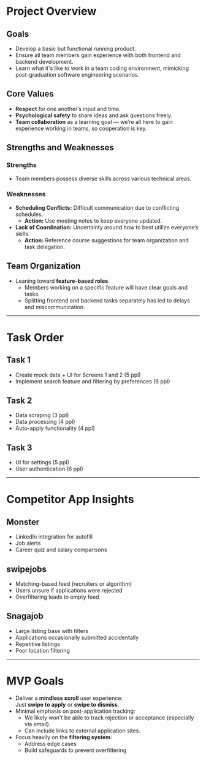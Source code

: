 # Project Overview

## Goals
- Develop a basic but functional running product.
- Ensure all team members gain experience with both frontend and backend development.
- Learn what it's like to work in a team coding environment, mimicking post-graduation software engineering scenarios.

## Core Values
- **Respect** for one another’s input and time.
- **Psychological safety** to share ideas and ask questions freely.
- **Team collaboration** as a learning goal — we’re all here to gain experience working in teams, so cooperation is key.

## Strengths and Weaknesses

### Strengths
- Team members possess diverse skills across various technical areas.

### Weaknesses
- **Scheduling Conflicts:** Difficult communication due to conflicting schedules.
  - **Action:** Use meeting notes to keep everyone updated.
- **Lack of Coordination:** Uncertainty around how to best utilize everyone’s skills.
  - **Action:** Reference course suggestions for team organization and task delegation.

## Team Organization

- Leaning toward **feature-based roles**.
  - Members working on a specific feature will have clear goals and tasks.
  - Splitting frontend and backend tasks separately has led to delays and miscommunication.

---

# Task Order

## Task 1
- Create mock data + UI for Screens 1 and 2 (5 ppl)
- Implement search feature and filtering by preferences (6 ppl)

## Task 2
- Data scraping (3 ppl)
- Data processing (4 ppl)
- Auto-apply functionality (4 ppl)

## Task 3
- UI for settings (5 ppl)
- User authentication (6 ppl)

---

# Competitor App Insights

## Monster
- LinkedIn integration for autofill
- Job alerts
- Career quiz and salary comparisons

## swipejobs
- Matching-based feed (recruiters or algorithm)
- Users unsure if applications were rejected
- Overfiltering leads to empty feed

## Snagajob
- Large listing base with filters
- Applications occasionally submitted accidentally
- Repetitive listings
- Poor location filtering

---

# MVP Goals

- Deliver a **mindless scroll** user experience:  
  Just **swipe to apply** or **swipe to dismiss**.
- Minimal emphasis on post-application tracking:
  - We likely won't be able to track rejection or acceptance (especially via email).
  - Can include links to external application sites.
- Focus heavily on the **filtering system**:
  - Address edge cases
  - Build safeguards to prevent overfiltering
